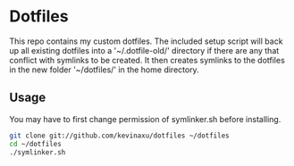 Dotfiles
========

This repo contains my custom dotfiles. The included setup script will back up
all existing dotfiles into a '~/.dotfile-old/' directory if there are any that 
conflict with symlinks to be created. It then creates symlinks to the dotfiles 
in the new folder '~/dotfiles/' in the home directory. 

Usage
-----

You may have to first change permission of symlinker.sh before installing. 

``` bash
git clone git://github.com/kevinaxu/dotfiles ~/dotfiles
cd ~/dotfiles
./symlinker.sh 
```
